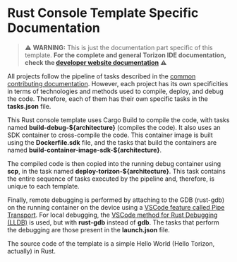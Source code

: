 # Rust Console Template Specific Documentation


> ⚠️ **WARNING:**  This is just the documentation part specific of this template. **For the complete and general Torizon IDE documentation, check the [developer website documentation](https://developer.toradex.com/torizon/application-development/ide-extension/)** ⚠️

All projects follow the pipeline of tasks described in the [common contributing documentation](https://github.com/toradex/vscode-torizon-templates/blob/bookworm/CONTRIBUTING.md#contributing-templates). However, each project has its own specificities in terms of technologies and methods used to compile, deploy, and debug the code. Therefore, each of them has their own specific tasks in the **tasks.json** file.

This Rust console template uses Cargo Build to compile the code, with tasks named **build-debug-\${architecture}** (compiles the code). It also uses an SDK container to cross-compile the code. This container image is built using the **Dockerfile.sdk** file, and the tasks that build the containers are named **build-container-image-sdk-\${architecture}**.

The compiled code is then copied into the running debug container using **scp**, in the task named **deploy-torizon-\${architecture}**. This task contains the entire sequence of tasks executed by the pipeline and, therefore, is unique to each template.

Finally, remote debugging is performed by attaching to the GDB (rust-gdb) on the running container on the device using a [VSCode feature called Pipe Transport](https://code.visualstudio.com/docs/cpp/pipe-transport). For local debugging, the [VSCode method for Rust Debugging (LLDB)](https://code.visualstudio.com/docs/cpp/launch-json-reference) is used, but with **rust-gdb** instead of **gdb**. The tasks that perform the debugging are those present in the **launch.json** file.

The source code of the template is a simple Hello World (Hello Torizon, actually) in Rust.